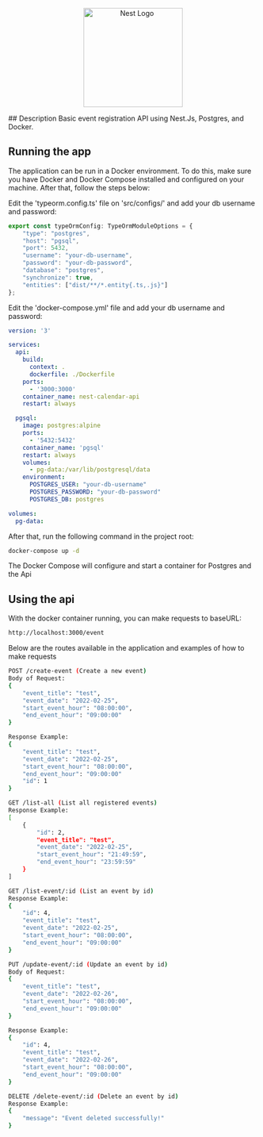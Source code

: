 <p align="center">
  <img src="https://nestjs.com/img/logo-small.svg" width="200" alt="Nest Logo" />
</p>
## Description
Basic event registration API using Nest.Js, Postgres, and Docker.

## Running the app
The application can be run in a Docker environment. To do this, make sure you have Docker and Docker Compose installed and configured on your machine.
After that, follow the steps below:

Edit the 'typeorm.config.ts' file on 'src/configs/' and add your db username and password:

```js
export const typeOrmConfig: TypeOrmModuleOptions = {
    "type": "postgres",
    "host": "pgsql",
    "port": 5432,
    "username": "your-db-username",
    "password": "your-db-password",
    "database": "postgres",
    "synchronize": true,
    "entities": ["dist/**/*.entity{.ts,.js}"]
};
```
Edit the 'docker-compose.yml' file and add your db username and password:

```yml
version: '3'

services:
  api:
    build:
      context: .
      dockerfile: ./Dockerfile
    ports:
      - '3000:3000'
    container_name: nest-calendar-api
    restart: always

  pgsql:
    image: postgres:alpine
    ports:
      - '5432:5432'
    container_name: 'pgsql'
    restart: always
    volumes:
      - pg-data:/var/lib/postgresql/data
    environment:
      POSTGRES_USER: "your-db-username"
      POSTGRES_PASSWORD: "your-db-password"
      POSTGRES_DB: postgres

volumes:
  pg-data:
```
After that, run the following command in the project root:

```bash
docker-compose up -d
```
The Docker Compose will configure and start a container for Postgres and the Api

## Using the api
With the docker container running, you can make requests to baseURL:
```bash
http://localhost:3000/event
```
Below are the routes available in the application and examples of how to make requests

```sh
POST /create-event (Create a new event)
Body of Request:
{
    "event_title": "test",
    "event_date": "2022-02-25",
    "start_event_hour": "08:00:00",
    "end_event_hour": "09:00:00"
}

Response Example:
{
    "event_title": "test",
    "event_date": "2022-02-25",
    "start_event_hour": "08:00:00",
    "end_event_hour": "09:00:00"
    "id": 1
}
```

```sh
GET /list-all (List all registered events)
Response Example:
[
    {
        "id": 2,
        "event_title": "test",
        "event_date": "2022-02-25",
        "start_event_hour": "21:49:59",
        "end_event_hour": "23:59:59"
    }
]
```

```sh
GET /list-event/:id (List an event by id)
Response Example:
{
    "id": 4,
    "event_title": "test",
    "event_date": "2022-02-25",
    "start_event_hour": "08:00:00",
    "end_event_hour": "09:00:00"
}
```

```sh
PUT /update-event/:id (Update an event by id)
Body of Request:
{
    "event_title": "test",
    "event_date": "2022-02-26",
    "start_event_hour": "08:00:00",
    "end_event_hour": "09:00:00"
}

Response Example:
{
    "id": 4,
    "event_title": "test",
    "event_date": "2022-02-26",
    "start_event_hour": "08:00:00",
    "end_event_hour": "09:00:00"
}
```

```sh
DELETE /delete-event/:id (Delete an event by id)
Response Example:
{
    "message": "Event deleted successfully!"
}
```


